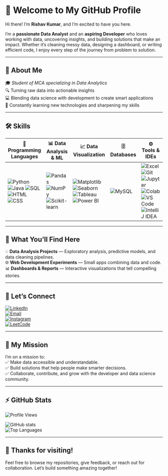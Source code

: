 # 👋 Welcome to My GitHub Profile  

Hi there! I’m **Rishav Kumar**, and I’m excited to have you here.  

I’m a **passionate Data Analyst** and an **aspiring Developer** who loves working with data, uncovering insights, and building solutions that make an impact. Whether it’s cleaning messy data, designing a dashboard, or writing efficient code, I enjoy every step of the journey from problem to solution.  

---

## 🌟 About Me  

🎓 *Student of MCA specializing in Data Analytics*  
🔍 Turning raw data into actionable insights  
💻 Blending data science with development to create smart applications  
🌱 Constantly learning new technologies and sharpening my skills  

---

## 🛠️ Skills  

| 🚀 Programming Languages | 📊 Data Analysis & ML | 📈 Data Visualization | 🗄️ Databases | ⚙️ Tools & IDEs |
|-------------------------|----------------------|----------------------|--------------|----------------|
| ![Python](https://img.shields.io/badge/-Python-3776AB?style=flat&logo=python&logoColor=white) ![Java](https://img.shields.io/badge/-Java-007396?style=flat&logo=java&logoColor=white) ![SQL](https://img.shields.io/badge/-SQL-4479A1?style=flat&logo=mysql&logoColor=white) ![HTML](https://img.shields.io/badge/-HTML5-E34F26?style=flat&logo=html5&logoColor=white) ![CSS](https://img.shields.io/badge/-CSS3-1572B6?style=flat&logo=css3&logoColor=white) | ![Pandas](https://img.shields.io/badge/-Pandas-150458?style=flat&logo=pandas&logoColor=white) ![NumPy](https://img.shields.io/badge/-NumPy-013243?style=flat&logo=numpy&logoColor=white) ![Scikit-learn](https://img.shields.io/badge/-Scikit--learn-F7931E?style=flat&logo=scikit-learn&logoColor=white) | ![Matplotlib](https://img.shields.io/badge/-Matplotlib-11557C?style=flat&logo=matplotlib&logoColor=white) ![Seaborn](https://img.shields.io/badge/-Seaborn-005571?style=flat) ![Tableau](https://img.shields.io/badge/-Tableau-E97627?style=flat&logo=tableau&logoColor=white) ![Power BI](https://img.shields.io/badge/-PowerBI-F2C811?style=flat&logo=powerbi&logoColor=black) | ![MySQL](https://img.shields.io/badge/-MySQL-4479A1?style=flat&logo=mysql&logoColor=white) | ![Excel](https://img.shields.io/badge/-Excel-217346?style=flat&logo=microsoft-excel&logoColor=white) ![Git](https://img.shields.io/badge/-Git-F05032?style=flat&logo=git&logoColor=white) ![Jupyter](https://img.shields.io/badge/-Jupyter-F37626?style=flat&logo=jupyter&logoColor=white) ![Colab](https://img.shields.io/badge/-Colab-F9AB00?style=flat&logo=googlecolab&logoColor=black) ![VS Code](https://img.shields.io/badge/-VSCode-007ACC?style=flat&logo=visual-studio-code&logoColor=white) ![IntelliJ IDEA](https://img.shields.io/badge/-IntelliJIDEA-000000?style=flat&logo=intellijidea&logoColor=white) |

---

## 📂 What You’ll Find Here  

💡 **Data Analysis Projects** — Exploratory analysis, predictive models, and data cleaning pipelines.  
🌐 **Web Development Experiments** — Small apps combining data and code.  
📊 **Dashboards & Reports** — Interactive visualizations that tell compelling stories.  

---

## 🔗 Let’s Connect  

[![LinkedIn](https://img.shields.io/badge/-LinkedIn-0A66C2?style=flat&logo=linkedin&logoColor=white)](https://www.linkedin.com/in/irishav/)  
[![Email](https://img.shields.io/badge/-Email-D14836?style=flat&logo=gmail&logoColor=white)](mailto:irishav.ds@gmail.com)  
[![Instagram](https://img.shields.io/badge/-Instagram-E4405F?style=flat&logo=instagram&logoColor=white)](https://www.instagram.com/i_rishavv/)  
[![LeetCode](https://img.shields.io/badge/-LeetCode-FFA116?style=flat&logo=leetcode&logoColor=black)](https://leetcode.com/u/i_rishavv/)  

---

## 🚀 My Mission  

I’m on a mission to:  
✅ Make data accessible and understandable.  
✅ Build solutions that help people make smarter decisions.  
✅ Collaborate, contribute, and grow with the developer and data science community.  

---

## ⚡ GitHub Stats  

![Profile Views](https://komarev.com/ghpvc/?username=irishavv&style=flat&color=blue)  

![GitHub stats](https://github-readme-stats.vercel.app/api?username=irishavv&show_icons=true&theme=default&hide=issues,contribs&count_private=true)  
![Top Languages](https://github-readme-stats.vercel.app/api/top-langs/?username=irishavv&layout=compact&theme=default)  

---

## 🙌 Thanks for visiting!  

Feel free to browse my repositories, give feedback, or reach out for collaboration. Let’s build something amazing together!  
